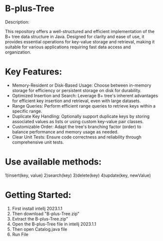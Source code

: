 # B-plus-Tree

Description:

This repository offers a well-structured and efficient implementation of the B+ tree data structure in Java. Designed for clarity and ease of use, it provides essential operations for key-value storage and retrieval, making it suitable for various applications requiring fast data access and organization.


# Key Features:
- Memory-Resident or Disk-Based Usage: Choose between in-memory storage for efficiency or persistent storage on disk for durability. 
- Optimized Insertion and Search: Leverage B+ tree's inherent advantages for efficient key insertion and retrieval, even with large datasets. 
- Range Queries: Perform efficient range queries to retrieve keys within a specific range. 
- Duplicate Key Handling: Optionally support duplicate keys by storing associated values as lists or using custom key-value pair classes. 
- Customizable Order: Adapt the tree's branching factor (order) to balance performance and memory usage as needed. 
- Clear Unit Tests: Ensure code correctness and reliability through comprehensive unit tests.

# Use available methods:
1)insert(key, value)
2)search(key)
3)delete(key)
4)update(key, newValue)


# Getting Started:

1) First install intellj 2023.1.1
2) Then download "B-plus-Tree.zip"
3) Extract the B-plus-Tree.zip"
4) Open the B-plus-Tree file in intellj 2023.1.1
5) Then open Catalog.java file 
6) Run File

